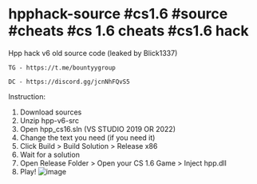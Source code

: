 # hpphack-source #cs1.6 #source #cheats #cs 1.6 cheats #cs1.6 hack
Hpp hack v6 old source code (leaked by Blick1337)

    TG - https://t.me/bountyygroup

    DC - https://discord.gg/jcnNhFQvS5
  
   Instruction:
1. Download sources
2. Unzip hpp-v6-src
3. Open hpp_cs16.sln (VS STUDIO 2019 OR 2022)
4. Change the text you need (if you need it)
4. Click Build > Build Solution > Release x86
5. Wait for a solution
6. Open Release Folder > Open your CS 1.6 Game > Inject hpp.dll
7. Play!
![image](https://user-images.githubusercontent.com/123446811/234903664-056a0d9e-c503-473c-8e46-325a7ed8984c.png)
